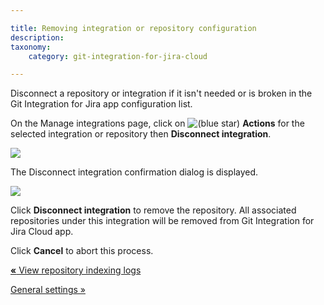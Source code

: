```yaml
---

title: Removing integration or repository configuration
description:
taxonomy:
    category: git-integration-for-jira-cloud

---
```

Disconnect a repository or integration if it isn't needed or is broken in the Git Integration for Jira app configuration list.

On the Manage integrations page, click on ![(blue star)](https://bigbrassband.atlassian.net/wiki/s/-1639011364/6452/8b4898d3c114827e64ec143b4fa79bb76a6cfa5b/_/images/icons/emoticons/star_blue.png) **Actions** for the selected integration or repository then **Disconnect integration**.

![](https://bigbrassband.atlassian.net/wiki/download/thumbnails/1923024762/gitcloud-actions-disconnect-integration.png?version=1&modificationDate=1649067456908&cacheVersion=1&api=v2&width=680&height=348)

The Disconnect integration confirmation dialog is displayed.

![](https://bigbrassband.atlassian.net/wiki/download/thumbnails/1923024762/gitcloud-actions-disconnect-integration-dlg-prompt.png?version=1&modificationDate=1649067879121&cacheVersion=1&api=v2&width=453&height=249)

Click **Disconnect integration** to remove the repository. All associated repositories under this integration will be removed from Git Integration for Jira Cloud app.

Click **Cancel** to abort this process.

[**«** View repository indexing logs](/git-integration-for-jira-cloud/view-repository-indexing-logs/)

[General settings »](/git-integration-for-jira-cloud/general-settings-for-administrators/)

